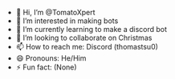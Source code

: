 - 👋 Hi, I’m @TomatoXpert
- 👀 I’m interested in making bots
- 🌱 I’m currently learning to make a discord bot
- 💞️ I’m looking to collaborate on Christmas
- 📫 How to reach me: Discord (thomastsu0)
- 😄 Pronouns: He/Him
- ⚡ Fun fact: (None)

<!---
TomatoXpert/TomatoXpert is a ✨ special ✨ repository because its `README.md` (this file) appears on your GitHub profile.
You can click the Preview link to take a look at your changes.
--->
